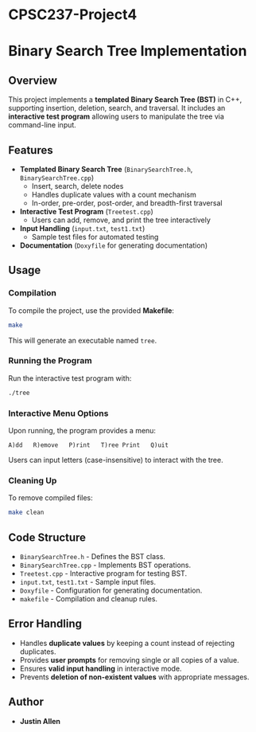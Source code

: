 # CPSC237-Project4
# Binary Search Tree Implementation

## Overview
This project implements a **templated Binary Search Tree (BST)** in C++, supporting insertion, deletion, search, and traversal. It includes an **interactive test program** allowing users to manipulate the tree via command-line input.

## Features
- **Templated Binary Search Tree** (`BinarySearchTree.h`, `BinarySearchTree.cpp`)
  - Insert, search, delete nodes
  - Handles duplicate values with a count mechanism
  - In-order, pre-order, post-order, and breadth-first traversal
- **Interactive Test Program** (`Treetest.cpp`)
  - Users can add, remove, and print the tree interactively
- **Input Handling** (`input.txt`, `test1.txt`)
  - Sample test files for automated testing
- **Documentation** (`Doxyfile` for generating documentation)

## Usage
### Compilation
To compile the project, use the provided **Makefile**:
```bash
make
```
This will generate an executable named `tree`.

### Running the Program
Run the interactive test program with:
```bash
./tree
```
### Interactive Menu Options
Upon running, the program provides a menu:
```
A)dd   R)emove   P)rint   T)ree Print   Q)uit
```
Users can input letters (case-insensitive) to interact with the tree.

### Cleaning Up
To remove compiled files:
```bash
make clean
```

## Code Structure
- `BinarySearchTree.h` - Defines the BST class.
- `BinarySearchTree.cpp` - Implements BST operations.
- `Treetest.cpp` - Interactive program for testing BST.
- `input.txt`, `test1.txt` - Sample input files.
- `Doxyfile` - Configuration for generating documentation.
- `makefile` - Compilation and cleanup rules.

## Error Handling
- Handles **duplicate values** by keeping a count instead of rejecting duplicates.
- Provides **user prompts** for removing single or all copies of a value.
- Ensures **valid input handling** in interactive mode.
- Prevents **deletion of non-existent values** with appropriate messages.

## Author
- **Justin Allen**
